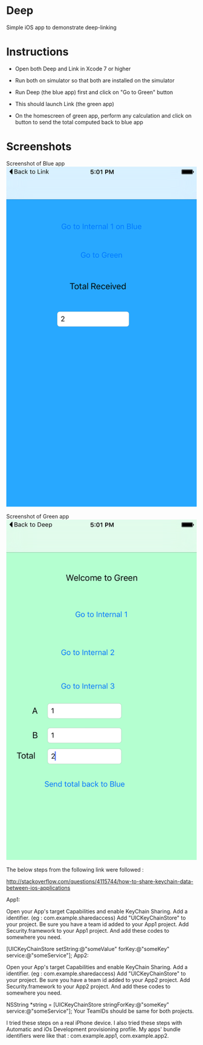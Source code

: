 Deep
====

Simple iOS app to demonstrate deep-linking

Instructions
============

- Open both Deep and Link in Xcode 7 or higher

- Run both on simulator so that both are installed on the simulator

- Run Deep (the blue app) first and click on "Go to Green" button

- This should launch Link (the green app)

- On the homescreen of green app, perform any calculation and click on button to send the total computed back to blue app 

Screenshots
===========

Screenshot of Blue app
![alt text](https://github.com/arunabhdas/Deep/blob/master/screenshots/screenshot_blue.png "Screenshot Blue")

Screenshot of Green app
![alt text](https://github.com/arunabhdas/Deep/blob/master/screenshots/screenshot_green.png "Screenshot Green")

The below steps from the following link were followed : 

http://stackoverflow.com/questions/4115744/how-to-share-keychain-data-between-ios-applications




App1:

Open your App's target Capabilities and enable KeyChain Sharing.
Add a identifier. (eg : com.example.sharedaccess)
Add "UICKeyChainStore" to your project.
Be sure you have a team id added to your App1 project.
Add Security.framework to your App1 project.
And add these codes to somewhere you need.

[UICKeyChainStore setString:@"someValue" forKey:@"someKey" service:@"someService"];
App2:

Open your App's target Capabilities and enable KeyChain Sharing.
Add a identifier. (eg : com.example.sharedaccess)
Add "UICKeyChainStore" to your project.
Be sure you have a team id added to your App2 project.
Add Security.framework to your App2 project.
And add these codes to somewhere you need.

NSString *string = [UICKeyChainStore stringForKey:@"someKey" service:@"someService"];
Your TeamIDs should be same for both projects.

I tried these steps on a real iPhone device.
I also tried these steps with Automatic and iOs Development provisioning profile.
My apps' bundle identifiers were like that : com.example.app1, com.example.app2.


